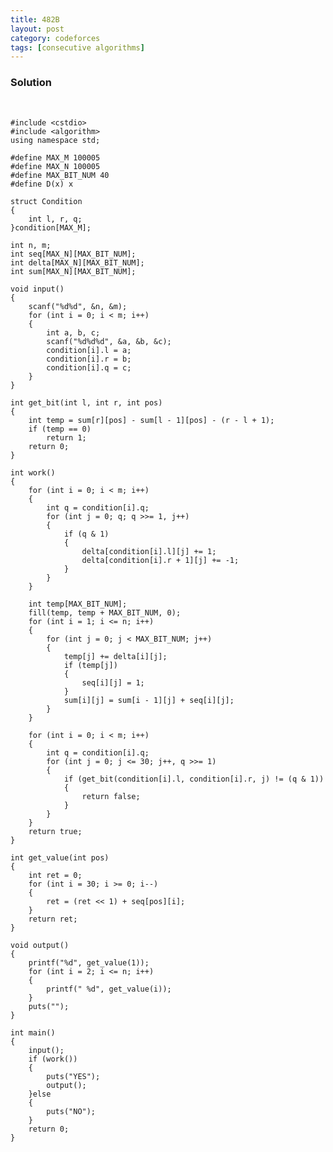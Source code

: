 ```yaml
---
title: 482B
layout: post
category: codeforces
tags: [consecutive algorithms]
---
```



### Solution  
<br/>

	#include <cstdio>
	#include <algorithm>
	using namespace std;
	
	#define MAX_M 100005
	#define MAX_N 100005
	#define MAX_BIT_NUM 40
	#define D(x) x
	
	struct Condition
	{
		int l, r, q;
	}condition[MAX_M];
	
	int n, m;
	int seq[MAX_N][MAX_BIT_NUM];
	int delta[MAX_N][MAX_BIT_NUM];
	int sum[MAX_N][MAX_BIT_NUM];
	
	void input()
	{
		scanf("%d%d", &n, &m);
		for (int i = 0; i < m; i++)
		{
			int a, b, c;
			scanf("%d%d%d", &a, &b, &c);
			condition[i].l = a;
			condition[i].r = b;
			condition[i].q = c;
		}
	}
	
	int get_bit(int l, int r, int pos)
	{
		int temp = sum[r][pos] - sum[l - 1][pos] - (r - l + 1);
		if (temp == 0)
			return 1;
		return 0;
	}
	
	int work()
	{
		for (int i = 0; i < m; i++)
		{
			int q = condition[i].q;
			for (int j = 0; q; q >>= 1, j++)
			{
				if (q & 1)
				{
					delta[condition[i].l][j] += 1;
					delta[condition[i].r + 1][j] += -1;
				}
			}
		}
	
		int temp[MAX_BIT_NUM];
		fill(temp, temp + MAX_BIT_NUM, 0);
		for (int i = 1; i <= n; i++)
		{
			for (int j = 0; j < MAX_BIT_NUM; j++)
			{
				temp[j] += delta[i][j];
				if (temp[j])
				{
					seq[i][j] = 1;
				}
				sum[i][j] = sum[i - 1][j] + seq[i][j];
			}
		}
	
		for (int i = 0; i < m; i++)
		{
			int q = condition[i].q;
			for (int j = 0; j <= 30; j++, q >>= 1)
			{
				if (get_bit(condition[i].l, condition[i].r, j) != (q & 1))
				{
					return false;
				}
			}
		}
		return true;
	}
	
	int get_value(int pos)
	{
		int ret = 0;
		for (int i = 30; i >= 0; i--)
		{
			ret = (ret << 1) + seq[pos][i];
		}
		return ret;
	}
	
	void output()
	{
		printf("%d", get_value(1));
		for (int i = 2; i <= n; i++)
		{
			printf(" %d", get_value(i));
		}
		puts("");
	}
	
	int main()
	{
		input();
		if (work())
		{
			puts("YES");
			output();
		}else
		{
			puts("NO");
		}
		return 0;
	}

